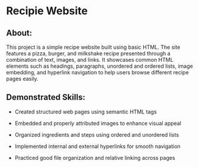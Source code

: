# Recipie Website

## About:
This project is a simple recipe website built using basic HTML. The site features a pizza, burger, and milkshake recipe presented through a combination of text, images, and links. It showcases common HTML elements such as headings, paragraphs, unordered and ordered lists, image embedding, and hyperlink navigation to help users browse different recipe pages easily.

## Demonstrated Skills:
- Created structured web pages using semantic HTML tags

- Embedded and properly attributed images to enhance visual appeal

- Organized ingredients and steps using ordered and unordered lists

- Implemented internal and external hyperlinks for smooth navigation

- Practiced good file organization and relative linking across pages

